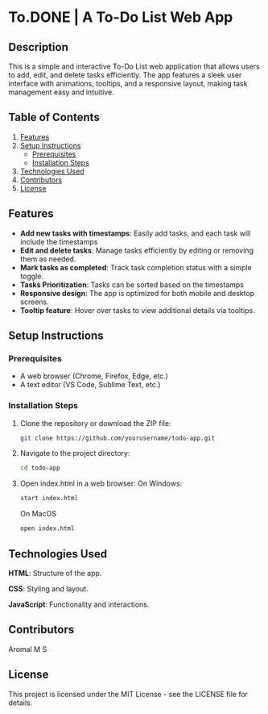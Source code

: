 # To.DONE | A To-Do List Web App

## Description

This is a simple and interactive To-Do List web application that allows users to add, edit, and delete tasks efficiently. The app features a sleek user interface with animations, tooltips, and a responsive layout, making task management easy and intuitive.

## Table of Contents

1. [Features](#features)
2. [Setup Instructions](#setup-instructions)
   - [Prerequisites](#prerequisites)
   - [Installation Steps](#installation-steps)
3. [Technologies Used](#technologies-used)
4. [Contributors](#contributors)
5. [License](#license)

## Features

- **Add new tasks with timestamps**: Easily add tasks, and each task will include the timestamps
- **Edit and delete tasks**: Manage tasks efficiently by editing or removing them as needed.
- **Mark tasks as completed**: Track task completion status with a simple toggle.
- **Tasks Prioritization**: Tasks can be sorted based on the timestamps
- **Responsive design**: The app is optimized for both mobile and desktop screens.
- **Tooltip feature**: Hover over tasks to view additional details via tooltips.

## Setup Instructions

### Prerequisites

- A web browser (Chrome, Firefox, Edge, etc.)
- A text editor (VS Code, Sublime Text, etc.)

### Installation Steps

1. Clone the repository or download the ZIP file:
   ```bash
   git clone https://github.com/yourusername/todo-app.git
2. Navigate to the project directory:
   ```bash
   cd todo-app
   ```
3. Open index.html in a web browser:
   On Windows:
   ```bash
   start index.html
   ```
   On MacOS
   ```bash
   open index.html
   ```

## Technologies Used
**HTML**: Structure of the app.

**CSS**: Styling and layout.

**JavaScript**: Functionality and interactions.

## Contributors
Aromal M S

## License
This project is licensed under the MIT License - see the LICENSE file for details.
